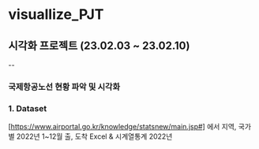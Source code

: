 # visuallize_PJT

## 시각화 프로젝트 (23.02.03 ~ 23.02.10)

--

### **국제항공노선 현황 파악 및 시각화**

### 1. Dataset
[https://www.airportal.go.kr/knowledge/statsnew/main.jsp#] 에서 지역, 국가별 2022년 1~12월 출, 도착 Excel & 시계열통계 2022년

